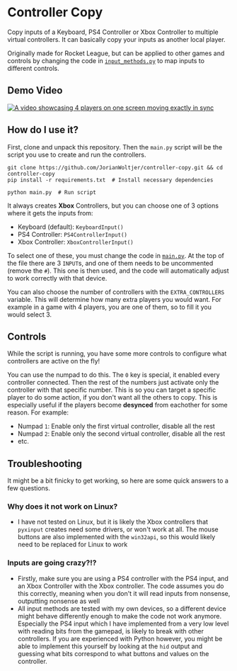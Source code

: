 # Controller Copy

Copy inputs of a Keyboard, PS4 Controller or Xbox Controller to multiple virtual controllers. It can basically copy your inputs as another local player. 

Originally made for Rocket League, but can be applied to other games and controls by changing the code in [`input_methods.py`](input_methods.py) to map
inputs to different controls.

## Demo Video

[![A video showcasing 4 players on one screen moving exactly in sync](https://img.youtube.com/vi/tG9pW9u5CfY/maxresdefault.jpg)](https://www.youtube.com/watch?v=tG9pW9u5CfY)

## How do I use it?

First, clone and unpack this repository. Then the `main.py` script will be the script you use to create and run the controllers. 

```Shell
git clone https://github.com/JorianWoltjer/controller-copy.git && cd controller-copy
pip install -r requirements.txt  # Install necessary dependencies

python main.py  # Run script
```

It always creates **Xbox** Controllers, but you can choose one of 3 options where it gets the inputs from:

* Keyboard (default): `KeyboardInput()`
* PS4 Controller: `PS4ControllerInput()`
* Xbox Controller: `XboxControllerInput()`

To select one of these, you must change the code in [`main.py`](main.py). At the top of the file there are 3 `INPUT`s, and one of them needs to be uncommented (remove the `#`). This one is then used, and the code will automatically adjust to work correctly with that device. 

You can also choose the number of controllers with the `EXTRA_CONTROLLERS` variable. This will determine how many extra players you would want. For example in a game with 4 players, you are one of them, so to fill it you would select 3. 

## Controls

While the script is running, you have some more controls to configure what controllers are active on the fly!

You can use the numpad to do this. The `0` key is special, it enabled every controller connected. Then the rest of the 
numbers just activate only the controller with that specific number. This is so you can target a specific player
to do some action, if you don't want all the others to copy. This is especially useful if the players become
**desynced** from eachother for some reason. For example:

* Numpad `1`: Enable only the first virtual controller, disable all the rest
* Numpad `2`: Enable only the second virtual controller, disable all the rest
* etc.

## Troubleshooting

It might be a bit finicky to get working, so here are some quick answers to a few questions.

### Why does it not work on Linux?

* I have not tested on Linux, but it is likely the Xbox controllers that `pyxinput` creates need some drivers, or won't work at all. The mouse buttons are also implemented with the `win32api`, so this would likely need to be replaced for Linux to work

### Inputs are going crazy?!?

* Firstly, make sure you are using a PS4 controller with the PS4 input, and an Xbox Controller with the Xbox controller. The code assumes you do this correctly, meaning when you don't it will read inputs from nonsense, outputting nonsense as well
* All input methods are tested with my own devices, so a different device might behave differently enough to make the code not work anymore. Especially the PS4 input which I have implemented from a very low level with reading bits from the gamepad, is likely to break with other controllers. If you are experienced with Python however, you might be able to implement this yourself by looking at the `hid` output and guessing what bits correspond to what buttons and values on the controller. 
